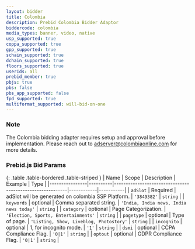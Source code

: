 ```yaml
---
layout: bidder
title: Colombia
description: Prebid Colombia Bidder Adaptor
biddercode: colombia
media_types: banner, video, native
usp_supported: true
coppa_supported: true
gpp_supported: true
schain_supported: true
dchain_supported: true
floors_supported: true
userIds: all
prebid_member: true
pbjs: true
pbs: false
pbs_app_supported: false
fpd_supported: true
multiformat_supported: will-bid-on-one
---
```


### Note

The Colombia bidding adapter requires setup and approval before implementation. Please reach out to <adserver@colombiaonline.com> for more details.

### Prebid.js Bid Params

{: .table .table-bordered .table-striped }
| Name           | Scope    | Description                                              | Example    | Type      |
|----------------|----------|----------------------------------------------------------|------------|-----------|
| `adSlot` | Required | adSlot will be generated on colombia SSP Platform. | `'3849382'`        | `string` |
| `keywords` | optional | Comma separated string. | `'India, India news, India news today'`        | `string` |
| `category` | optional | Page Categorization. | `'Election, Sports, Entertainments'`        | `string` |
| `pagetype` | optional | Type of page. | `'Listing, Show, Liveblog, Photostory'`        | `string` |
| `incognito` | optional | 1, for incognito mode. | `'1'`        | `string` |
| `dsmi` | optional | CCPA Compliance Flag. | `'0|1'`        | `string` |
| `optout` | optional | GDPR Compliance Flag. | `'0|1'`        | `string` |

